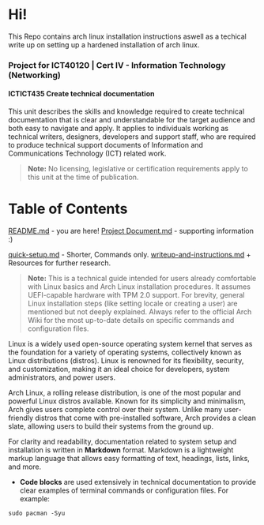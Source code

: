 # Hi!

This Repo contains arch linux installation instructions aswell as a techical write up on setting up a hardened installation of arch linux. 

### Project for ICT40120 | Cert IV - Information Technology (Networking)
#### ICTICT435 Create technical documentation
This unit describes the skills and knowledge required to create technical documentation that is clear and understandable for the target audience and both easy to navigate and apply.
It applies to individuals working as technical writers, designers, developers and support staff, who are required to produce technical support documents of Information and Communications Technology (ICT) related work.

> **Note:** No licensing, legislative or certification requirements apply to this unit at the time of publication.

# Table of Contents
[README.md](README) - you are here!
[Project Document.md](ProjectDocument) - supporting information :)

[quick-setup.md](Quick-Setup) - Shorter, Commands only.
[writeup-and-instructions.md](Writeup-And-Instructions) + Resources for further research.

> **Note:** This is a technical guide intended for users already comfortable with Linux basics and Arch Linux installation procedures. It assumes UEFI-capable hardware with TPM 2.0 support. For brevity, general Linux installation steps (like setting locale or creating a user) are mentioned but not deeply explained. Always refer to the official Arch Wiki for the most up-to-date details on specific commands and configuration files.

Linux is a widely used open-source operating system kernel that serves as the foundation for a variety of operating systems, collectively known as Linux distributions (distros). Linux is renowned for its flexibility, security, and customization, making it an ideal choice for developers, system administrators, and power users.

Arch Linux, a rolling release distribution, is one of the most popular and powerful Linux distros available. Known for its simplicity and minimalism, Arch gives users complete control over their system. Unlike many user-friendly distros that come with pre-installed software, Arch provides a clean slate, allowing users to build their systems from the ground up.

For clarity and readability, documentation related to system setup and installation is written in **Markdown** format. Markdown is a lightweight markup language that allows easy formatting of text, headings, lists, links, and more.

- **Code blocks** are used extensively in technical documentation to provide clear examples of terminal commands or configuration files. For example:

```
sudo pacman -Syu
```
